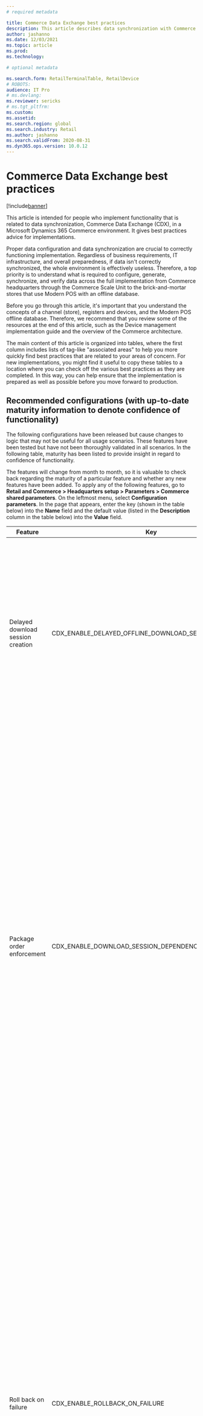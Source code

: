 ```yaml
---
# required metadata

title: Commerce Data Exchange best practices
description: This article describes data synchronization with Commerce Data Exchange (CDX) in a Microsoft Dynamics 365 Commerce environment.
author: jashanno
ms.date: 12/03/2021
ms.topic: article
ms.prod: 
ms.technology: 

# optional metadata

ms.search.form: RetailTerminalTable, RetailDevice
# ROBOTS: 
audience: IT Pro
# ms.devlang: 
ms.reviewer: sericks
# ms.tgt_pltfrm: 
ms.custom: 
ms.assetid: 
ms.search.region: global
ms.search.industry: Retail
ms.author: jashanno
ms.search.validFrom: 2020-08-31
ms.dyn365.ops.version: 10.0.12
---
```


# Commerce Data Exchange best practices

[!include[banner](../includes/banner.md)]

This article is intended for people who implement functionality that is related to data synchronization, Commerce Data Exchange (CDX), in a Microsoft Dynamics 365 Commerce environment. It gives best practices advice for implementations.

Proper data configuration and data synchronization are crucial to correctly functioning implementation. Regardless of business requirements, IT infrastructure, and overall preparedness, if data isn't correctly synchronized, the whole environment is effectively useless. Therefore, a top priority is to understand what is required to configure, generate, synchronize, and verify data across the full implementation from Commerce headquarters through the Commerce Scale Unit to the brick-and-mortar stores that use Modern POS with an offline database.

Before you go through this article, it's important that you understand the concepts of a channel (store), registers and devices, and the Modern POS offline database. Therefore, we recommend that you review some of the resources at the end of this article, such as the Device management implementation guide and the overview of the Commerce architecture.

The main content of this article is organized into tables, where the first column includes lists of tag-like "associated areas" to help you more quickly find best practices that are related to your areas of concern. For new implementations, you might find it useful to copy these tables to a location where you can check off the various best practices as they are completed. In this way, you can help ensure that the implementation is prepared as well as possible before you move forward to production.

## Recommended configurations (with up-to-date maturity information to denote confidence of functionality)

The following configurations have been released but cause changes to logic that may not be useful for all usage scenarios. These features have been tested but have not been thoroughly validated in all scenarios. In the following table, maturity has been listed to provide insight in regard to confidence of functionality.

The features will change from month to month, so it is valuable to check back regarding the maturity of a particular feature and whether any new features have been added. To apply any of the following features, go to **Retail and Commerce > Headquarters setup > Parameters > Commerce shared parameters**.  On the leftmost menu, select **Configuration parameters**.  In the page that appears, enter the key (shown in the table below) into the **Name** field and the default value (listed in the **Description** column in the table below) into the **Value** field.

| Feature | Key | Description |  Maturity |
|------------------|---------------------|------------------------------|-----------------------------------|
| Delayed download session creation | CDX_ENABLE_DELAYED_OFFLINE_DOWNLOAD_SESSION_CREATION | This parameter delays the download sessions from being created until after the Modern POS device is activated.  This delay prevents creating unnecessary download sessions that may not be used for an extended period of time. The default value is **0**, which means disabled. To enable the feature, set the value to **1**.| High<br><br>(Feature was released in version 10.0.15.) |
| Package order enforcement | CDX_ENABLE_DOWNLOAD_SESSION_DEPENDENCY_ENFORCEMENT | This parameter enforces download session application to apply in order. If a download session application fails (which would occur after a number of attempts that are defined in the **Try count times** value that is by default a value of three), the session will be marked as **Suspended** and session applications will not proceed until the suspended session is retried or canceled. Using this key, you cannot rerun previously applied sessions (sessions that are not in the **Available** or **Suspended** state).<br><br>This feature will prevent download sessions failures due to unique key exceptions that could occur after applying download sessions out of order. The default value is **0**, which means disabled. | Moderate<br><br>(Feature was released in version 10.0.18.) |
| Roll back on failure | CDX_ENABLE_ROLLBACK_ON_FAILURE | **Due to a known issue with this key, it is not recommended for use.**  When synchronizing transactions from an offline database to the channel database (based on the P-job distribution schedule), the system normally merges records. This means that records with duplicate transaction IDs will be overwritten. With this feature, the offline synchronization will instead insert records. This insert prevents the overwrite and throws an error so the issue can be investigated. At this time, the purge of offline transactions post synchronization could fail, triggering the insert error and stopping the offline sync. Due to this, it is currently recommended that this feature should be disabled. The default value is **1**, meaning that it's enabled by default.  It is highly recommended to change this value to **0**. | Low, due to known issue.<br><br>(Feature was released in version 10.0.13.) |

## Update configurations

You must initialize the base configuration data for Commerce scheduler after you do the following:

- Apply a service update.
- Enable a Commerce feature that impacts a configuration key.

To initialize the base configuration data, do the following:

1. Go to **Retail and Commerce \> Headquarters setup \> Commerce scheduler \> Initialize commerce scheduler**. 

   You will be asked if you would like to proceed with initializing the base configuration data for Commerce scheduler. Performing this action after every update is key to maintaining functionality as it correctly sets the configuration data for new tables or columns. 
  
2. There is a parameter to **Delete existing configuration**.  Unless you are explicitly instructed to do this, or you are working on a non-production environment where losing configuration will not create an impact, leave this set to **No**.

> [!NOTE]
> As of the Commerce version 10.0.24 release, the Commerce scheduler can be set to run automatically after updates to Commerce headquarters. To enable this capability in Commerce headquarters, go to **Workspaces \> Feature management**, and enable the **Run "Initialize commerce scheduler" after Headquarters is updated** feature. 

## Valuable configurations

| Associated areas | Best practice |
|------------------|---------------|
| <ul><li>Parameters</li><li>Commerce scheduler</li><li>Retry</li></ul> | Go to **Retail and Commerce \> Headquarters setup \> Parameters \> Commerce scheduler parameters**, and set **Try count** to **3**. If the value of this field is too high, download sessions might fail during high-usage times.  Additionally, verify (or set) **Full dataset generation interval in days** to **0**. This means full dataset generation will not occur unless required by something other than time. Setting these values allows CDX to function in a more expected manner while reducing possible error or performance issues. |
| <ul><li>Functionality profile</li><li>Data retention</li><li>Return policy</li> | Go to **Retail and Commerce \> Channel setup \> POS setup \> POS profiles \> Functionality profile**, and then, in the **Functions** section, set **Days transactions exist** to a value that is the same as, or close to the value that is defined for the return policy. For example, if the return policy states an item can be returned within 30 days, set this field to **30**, **31**, or **60** if special exceptions are allowed beyond the usual policy (this would be twice the usual policy, allowing for faster returns even beyond the usual policy limits). |
| <ul><li>Channel database group</li><li>Distribution schedule</li><li>Offline profile</li><li>Pause</li><li>Data</li><li>Download</li></ul> | We highly recommend that you have either a "dummy" channel database group (that is, a group that isn't associated with any distribution schedule job) that you assign to the newly generated terminals, or a special offline profile where the **Pause offline synchronization** option is set to **Yes**. In this way, data generation can occur when it's required and when the system is most available to do it. (However, the system might pause multiple times as required.) |

### Enable table and index compression

> [!NOTE]
> Beginning in the 10.0.29 version or newer, a feature exists to automate index compression. Learn more by reviewing the [Commerce offline implementation](implementation-considerations-offline.md) article. The following is exclusively for use when this feature is turned off or only used for tables.
   
Before you read this article, we recommended that you read about the different recommended versions of SQL Server used in on-premises database components (offline database and channel database as part of a CSU) in [Commerce Data Exchange implementation guidance](implementation-considerations-cdx.md#implementation-considerations). It's important to enable table/index compression on their on-premises databases, such as the offline databases for Modern POS and the channel databases for the CSU (self-hosted). This is supported only on SQL Server 2016 SP1 Express, SQL Server 2017 Express, SQL Server 2019 Express, and later. If you are still running SQL Server Express 2014, an upgrade to a newer, supported version will be required. Generate a report of the top tables using disk space (**SQL Server Management Studio > Reports > Standard Reports > Disk Usage by Top Tables**). After that, you can enable compression for each table and index at the top of the report. The basic commands are shown below.

```Console
ALTER TABLE [ax].<table_name> REBUILD PARTITION = ALL WITH (DATA_COMPRESSION = PAGE)
ALTER INDEX <index1_name> ON [ax].<table_name> REBUILD PARTITION = ALL WITH (DATA_COMPRESSION = PAGE)
ALTER INDEX <index2_name> ON [ax].<table_name> REBUILD PARTITION = ALL WITH (DATA_COMPRESSION = PAGE)
```

As an example of a table that often benefits from compression, this example uses ax.INVENTDIM:

```Console
sp_helpindex 'ax.INVENTDIM'
```

The above query will show all the indexes for the selected table (the list of which is shown below in the next set of commands). Based on that query, can take the basic commands originally shown in this article to compress the table and all related indices.

```Console
ALTER TABLE [ax].[INVENTDIM] REBUILD PARTITION = ALL WITH (DATA_COMPRESSION = PAGE)
ALTER INDEX [I_-65082180_-588450352] ON [ax].[INVENTDIM] REBUILD PARTITION = ALL WITH (DATA_COMPRESSION = PAGE)
ALTER INDEX [I_-65082180_-997209838] ON [ax].[INVENTDIM] REBUILD PARTITION = ALL WITH (DATA_COMPRESSION = PAGE)
ALTER INDEX [IX_INVENTDIM_DATAAREAID_CONFIGID_INVENTSIZEID_INVENTCOLORID_INVENTSTYLEID_INVENTLOCATIONID] ON [ax].[INVENTDIM] REBUILD PARTITION = ALL WITH (DATA_COMPRESSION = PAGE)
ALTER INDEX [IX_INVENTDIM_DATAAREAID_INVENTLOCATIONID] ON [ax].[INVENTDIM] REBUILD PARTITION = ALL WITH (DATA_COMPRESSION = PAGE)
ALTER INDEX [IX_INVENTDIM_DATAAREAID_INVENTLOCATIONID_RECID] ON [ax].[INVENTDIM] REBUILD PARTITION = ALL WITH (DATA_COMPRESSION = PAGE)
ALTER INDEX [IX_INVENTDIM_INVENTLOCATIONID_INVENTSITEID_LICENSEPLATEID_WMSLOCATIONID_WMSPALLETID_CONFIGID] ON [ax].[INVENTDIM] REBUILD PARTITION = ALL WITH (DATA_COMPRESSION = PAGE)
ALTER INDEX [IX_INVENTDIM_RECID] ON [ax].[INVENTDIM] REBUILD PARTITION = ALL WITH (DATA_COMPRESSION = PAGE)
```

We recommend that you repeat this section for the top tables in the report, until an appropriate database size is reached.


## Practices that affect performance

| Associated areas | Best practice |
|------------------|---------------|
| <ul><li>Channel database group</li><li>Offline profile</li><li>Pause</li><li>Data</li><li>Download</li></ul> | <p>Don't generate data for offline databases until that data is required so that an offline database can be used. The following scenario shows why this best practice is important.</p><p>A new Modern POS offline database that has been added to the relevant channel database group inherits all existing download sessions since the last full database synchronization occurred. One hundred new Modern POS instances that have offline terminals are created, and a full synchronization hasn't occurred in two months. Only five scheduler jobs have actual changes every 20 minutes. (For example, these changes might involve prices and discounts, or customers, which can be updated often.) In this scenario, up to 2,000,000 download sessions are immediately generated and must be applied, regardless of whether the newly created terminals are activated and capable of applying this data.</p><p>Even at the best times, this type of exceptional data generation is large and affects performance. At the worst (that is, busiest) times, it severely impairs the environment's performance. Therefore, we highly recommend that you either have a "dummy" channel database group (that is, a group that isn't associated with any distribution schedule job) that you assign to the newly generated terminals, or set the **Pause offline synchronization** option for the offline profile to **Yes**. By setting the **Pause offline synchronization** option to **Yes**, you stop data generation for anything that uses the offline profile. Therefore, data generation can occur only when it's required, instead of constantly, and only when the system is most available to do it. (However, the system might pause multiple times as required.) |
| <ul><li>Distribution schedule</li><li>Scheduler jobs</li><li>Upload</li></ul> | No more than one P-job (upload batch job) should occur at any time. If multiple P-job upload batch jobs are created that might occur in parallel, table locking and delays (performance degradation) could occur while data of the uploaded transactions is being applied. The job doesn't have to occur multiple times at the same time. It can just occur frequently. |
| <ul><li>Parameters</li><li>Commerce scheduler</li><li>Post database sync</li></ul> | Go to **Retail and Commerce \> Headquarters setup \> Parameters \> Commerce scheduler parameters**. Under the **Post database sync** sub-heading, there are two fields that can impact performance for different reasons.<br><br>**Clean up irrelevant master data after sync** performs the store procedure **Strip Master Data** after each CDX download session is executed.  This step deletes unnecessary records that were included in package generation, but not necessary for the offline functionality for that specific device as a member of a specific store (channel). This feature assists in minimizing the data stored in the offline database.  A smaller database can assist performance and minimize size issues if using an Express version of SQL. It is recommended to test this feature in Sandbox first as some custom SQL views could introduce dependencies between tables that this functionality is not aware of, resulting in errors in functionality.<br><br> **Optimize database statistics automatically** runs an update on the table statistics for each table in the CDX download session applied to the channel database. Outdated table statistics cause more performance issues than fragmented indexes. When enabled, it is also recommended to add a specific flag into the configuration parameters.  If using this, go to **Retail and Commerce \> Headquarters setup \> Parameters \> Commerce shared parameters**, navigate to the **Configuration parameters** listing, and enter the new flag **CDX_ENABLE_UPDATE_STATISTICS_FOR_REQUIRED_TABLE** with the value **1**.  Note that in a future release this configuration parameter will be automatically added to all environments, but it is valuable to verify that it exists. |

## Additional resources

- [Commerce Data Exchange troubleshooting](CDX-Troubleshooting.md)
- [Commerce Data Exchange implementation guidance](implementation-considerations-cdx.md)
- [Commerce offline implementation](implementation-considerations-offline.md)
- [Dynamics 365 Commerce architecture overview](../commerce-architecture.md)
- [Select an in-store topology](retail-in-store-topology.md)
- [Device management implementation guidance](../implementation-considerations-devices.md)
- [Configure, install, and activate Modern POS (MPOS)](../retail-modern-pos-device-activation.md)
- [Configure and install Commerce Scale Unit (self-hosted)](retail-store-scale-unit-configuration-installation.md)

[!INCLUDE[footer-include](../../includes/footer-banner.md)]

